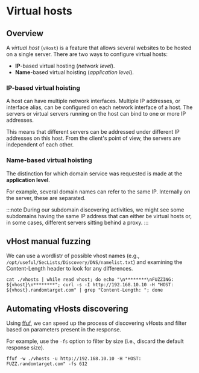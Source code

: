 # Virtual hosts

## Overview

A _virtual host_ (`vHost`) is a feature that allows several websites to be hosted on a single server. There are two ways to configure virtual hosts:

- __IP__-based virtual hosting (_network level_).
- __Name__-based virtual hoisting (_application level_).

### IP-based virtual hoisting

A host can have multiple network interfaces. Multiple IP addresses, or interface alias, can be configured on each network interface of a host. The servers or virtual servers running on the host can bind to one or more IP addresses.

This means that different servers can be addressed under different IP addresses on this host. From the client's point of view, the servers are independent of each other.

### Name-based virtual hoisting

The distinction for which domain service was requested is made at the __application level__.

For example, several domain names can refer to the same IP. Internally on the server, these are separated.

:::note
During our subdomain discovering activities, we might see some subdomains having the same IP address that can either be virtual hosts or, in some cases, different servers sitting behind a proxy.
:::

## vHost manual fuzzing

We can use a wordlistr of possible vhost names (e.g., `/opt/useful/SecLists/Discovery/DNS/namelist.txt`) and examining the Content-Length header to look for any differences.

```console
cat ./vhosts | while read vhost; do echo "\n********\nFUZZING: ${vhost}\n********"; curl -s -I http://192.168.10.10 -H "HOST: ${vhost}.randomtarget.com" | grep "Content-Length: "; done
```

## Automating vHosts discovering

Using [ffuf](https://github.com/ffuf/ffuf), we can speed up the process of discovering vHosts and filter based on parameters present in the response.

For example, use the `-fs` option to filter by size (i.e., discard the default response size).

```console
ffuf -w ./vhosts -u http://192.168.10.10 -H "HOST: FUZZ.randomtarget.com" -fs 612
```
